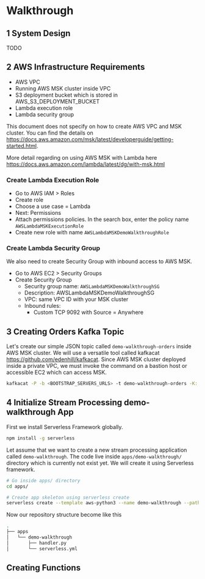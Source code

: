 # Walkthrough

## 1 System Design
TODO

## 2 AWS Infrastructure Requirements
- AWS VPC
- Running AWS MSK cluster inside VPC
- S3 deployment bucket which is stored in AWS_S3_DEPLOYMENT_BUCKET
- Lambda execution role
- Lambda security group 

This document does not specify on how to create AWS VPC and MSK cluster. You can find the details on https://docs.aws.amazon.com/msk/latest/developerguide/getting-started.html.

More detail regarding on using AWS MSK with Lambda here https://docs.aws.amazon.com/lambda/latest/dg/with-msk.html

### Create Lambda Execution Role
- Go to AWS IAM > Roles
- Create role
- Choose a use case = Lambda
- Next: Permissions
- Attach permissions policies. In the search box, enter the policy name `AWSLambdaMSKExecutionRole`
- Create new role with name `AWSLambdaMSKDemoWalkthroughRole`

### Create Lambda Security Group
We also need to create Security Group with inbound access to AWS MSK.
- Go to AWS EC2 > Security Groups
- Create Security Group
    - Security group name: `AWSLambdaMSKDemoWalkthroughSG`
    - Description: AWSLambdaMSKDemoWalkthroughSG
    - VPC: same VPC ID with your MSK cluster
    - Inbound rules:
        - Custom TCP 9092 with Source = Anywhere

## 3 Creating Orders Kafka Topic

Let's create our simple JSON topic called `demo-walkthrough-orders` inside AWS MSK cluster. We will use a versatile tool called kafkacat https://github.com/edenhill/kafkacat. Since AWS MSK cluster deployed inside a private VPC, we must invoke the command on a bastion host or accessible EC2 which can access MSK.

```bash
kafkacat -P -b <BOOTSTRAP_SERVERS_URLS> -t demo-walkthrough-orders -K: -l orders-data.txt
```

## 4 Initialize Stream Processing demo-walkthrough App

First we install Serverless Framework globally.
```bash
npm install -g serverless
```

Let assume that we want to create a new stream processing application called `demo-walkthrough`. The code live inside `apps/demo-walkthrough/` directory which is currently not exist yet. We will create it using Serverless framework.

```bash
# Go inside apps/ directory
cd apps/

# Create app skeleton using serverless create
serverless create --template aws-python3 --name demo-walkthrough --path demo-walkthrough
```

Now our repository structure become like this
```bash
.
├── apps
│   └── demo-walkthrough
│       ├── handler.py
│       └── serverless.yml
```


## Creating Functions

### 
